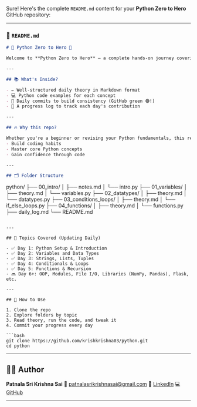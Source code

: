 Sure! Here's the complete `README.md` content for your **Python Zero to Hero** GitHub repository:

---

### 📄 `README.md`

```markdown
# 🐍 Python Zero to Hero 🚀

Welcome to **Python Zero to Hero** – a complete hands-on journey covering Python fundamentals to advanced concepts through daily practice! This repository includes both **theory notes** and **practical code** examples.

---

## 📚 What's Inside?

- ✏️ Well-structured daily theory in Markdown format
- 💻 Python code examples for each concept
- 🔁 Daily commits to build consistency (GitHub green 🟢!)
- 📅 A progress log to track each day's contribution

---

## 🔥 Why this repo?

Whether you're a beginner or revising your Python fundamentals, this repo is your daily Python companion. By following this repo, you'll:
- Build coding habits
- Master core Python concepts
- Gain confidence through code

---

## 🗂️ Folder Structure

```

python/
├── 00\_intro/
│   ├── notes.md
│   └── intro.py
├── 01\_variables/
│   ├── theory.md
│   └── variables.py
├── 02\_datatypes/
│   ├── theory.md
│   └── datatypes.py
├── 03\_conditions\_loops/
│   ├── theory.md
│   └── if\_else\_loops.py
├── 04\_functions/
│   ├── theory.md
│   └── functions.py
├── daily\_log.md
└── README.md

````

---

## 🧠 Topics Covered (Updating Daily)

- ✅ Day 1: Python Setup & Introduction
- ✅ Day 2: Variables and Data Types
- ✅ Day 3: Strings, Lists, Tuples
- ✅ Day 4: Conditionals & Loops
- ✅ Day 5: Functions & Recursion
- 🔜 Day 6+: OOP, Modules, File I/O, Libraries (NumPy, Pandas), Flask, etc.

---

## 🚀 How to Use

1. Clone the repo
2. Explore folders by topic
3. Read theory, run the code, and tweak it
4. Commit your progress every day

```bash
git clone https://github.com/krishkrishna03/python.git
cd python
````

---

## 👨‍💻 Author

**Patnala Sri Krishna Sai**
📧 [patnalasrikrishnasai@gmail.com](mailto:patnalasrikrishnasai@gmail.com)
🔗 [LinkedIn](https://www.linkedin.com/in/patnala-sri-krishna-sai-4531b4229)
💻 [GitHub](https://github.com/krishkrishna03)

---



